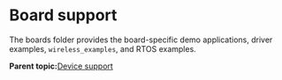 # Board support 

The boards folder provides the board-specific demo applications, driver examples, `wireless_examples`, and RTOS examples.

**Parent topic:**[Device support](../topics/device_support.md)

